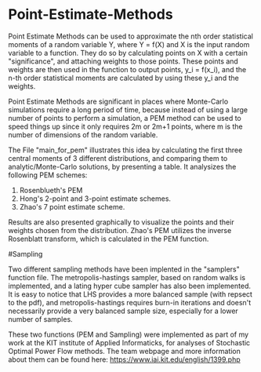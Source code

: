 # Point-Estimate-Methods

Point Estimate Methods can be used to approximate the nth order statistical moments of a random variable Y, where Y = f(X) and X is the input random variable to a function. They do so by calculating points on X with a certain "significance", and attaching weights to those points. These points and weights are then used in the function to output points, y_i = f(x_i), and the n-th order statistical moments are calculated by using these y_i and the weights.

Point Estimate Methods are significant in places where Monte-Carlo simulations require a long period of time, because instead of using a large number of points to perform a simulation, a PEM method can be used to speed things up since it only requires 2m or 2m+1 points, where m is the number of dimensions of the random variable.

The File "main_for_pem" illustrates this idea by calculating the first three central moments of 3 different distributions, and comparing them to analytic/Monte-Carlo solutions, by presenting a table. It analysizes the following PEM schemes:

1. Rosenblueth's PEM
2. Hong's 2-point and 3-point estimate schemes.
3. Zhao's 7 point estimate scheme.

Results are also presented graphically to visualize the points and their weights chosen from the distribution. Zhao's PEM utilizes the inverse Rosenblatt transform, which is calculated in the PEM function.

#Sampling

Two different sampling methods have been implented in the "samplers" function file. The metropolis-hastings sampler, based on random walks is implemented, and a lating hyper cube sampler has also been implemented. It is easy to notice that LHS provides a more balanced sample (with repsect to the pdf), and metropolis-hastings requires burn-in iterations and doesn't necessarily provide a very balanced sample size, especially for a lower number of samples.

These two functions (PEM and Sampling) were implemented as part of my work at the KIT institute of Applied Informaticks, for analyses of Stochastic Optimal Power Flow methods. The team webpage and more information about them can be found here:
https://www.iai.kit.edu/english/1399.php
